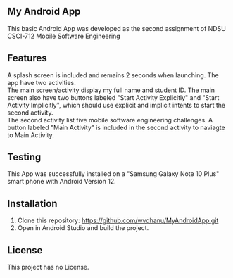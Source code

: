 ## My Android App
This basic Android App was developed as the second assignment of NDSU CSCI-712 Mobile Software Engineering

## Features
A splash screen is included and remains 2 seconds when launching.
The app have two activities.  
The main screen/activity display my full name and student ID. 
The main screen also have two buttons labeled "Start Activity Explicitly" and "Start Activity Implicitly", which should use explicit and implicit intents to start the second activity.  
The second activity list five mobile software engineering challenges. 
A button labeled "Main Activity" is included in the second activity to naviagte to Main Activity. 

## Testing
This App was successfully installed on a "Samsung Galaxy Note 10 Plus" smart phone with Android Version 12. 

## Installation
1. Clone this repository: https://github.com/wvdhanu/MyAndroidApp.git
2. Open in Android Studio and build the project.

## License
This project has no License.
